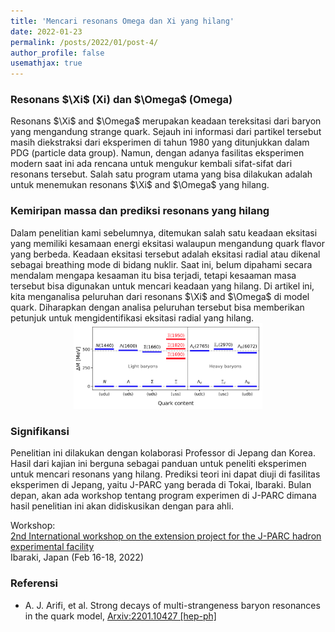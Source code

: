 ```yaml
---
title: 'Mencari resonans Omega dan Xi yang hilang'
date: 2022-01-23
permalink: /posts/2022/01/post-4/
author_profile: false
usemathjax: true
---
```


<h3> Resonans $\Xi$ (Xi) dan $\Omega$ (Omega)</h3>
Resonans $\Xi$ and $\Omega$ merupakan keadaan tereksitasi dari baryon yang mengandung strange quark. 
Sejauh ini informasi dari partikel tersebut masih diekstraksi dari eksperimen di tahun 1980 yang ditunjukkan dalam PDG (particle data group). 
Namun, dengan adanya fasilitas eksperimen modern saat ini ada rencana untuk mengukur kembali sifat-sifat dari resonans tersebut.
Salah satu program utama yang bisa dilakukan adalah untuk menemukan resonans $\Xi$ and $\Omega$ yang hilang. 

<h3> Kemiripan massa dan prediksi resonans yang hilang </h3>
Dalam penelitian kami sebelumnya, ditemukan salah satu keadaan eksitasi yang memiliki kesamaan energi eksitasi walaupun mengandung quark flavor yang berbeda.
Keadaan eksitasi tersebut adalah eksitasi radial atau dikenal sebagai breathing mode di bidang nuklir.
Saat ini, belum dipahami secara mendalam mengapa kesaaman itu bisa terjadi, tetapi kesaaman masa tersebut bisa digunakan untuk mencari keadaan yang hilang.
Di artikel ini, kita menganalisa peluruhan dari resonans $\Xi$ and $\Omega$ di model quark. 
Diharapkan dengan analisa peluruhan tersebut bisa memberikan petunjuk untuk mengidentifikasi eksitasi radial yang hilang.

<center><img src='/images/mirip.png' style="width:60%;"></center> 

<h3> Signifikansi</h3>
Penelitian ini dilakukan dengan kolaborasi Professor di Jepang dan Korea. 
Hasil dari kajian ini berguna sebagai panduan untuk peneliti eksperimen untuk mencari resonans yang hilang.
Prediksi teori ini dapat diuji di fasilitas eksperimen di Jepang, yaitu J-PARC yang berada di Tokai, Ibaraki.
Bulan depan, akan ada workshop tentang program experimen di J-PARC dimana hasil penelitian ini akan didiskusikan dengan para ahli.

Workshop: <br>
<a href="https://kds.kek.jp/event/40010/"> 2nd International workshop on the extension project for the J-PARC hadron experimental facility</a> <br>
Ibaraki, Japan (Feb 16-18, 2022)

<h3> Referensi </h3>

<ul>
  <li> A. J. Arifi, et al. Strong decays of multi-strangeness baryon resonances in the quark model, <a href="https://arxiv.org/abs/2201.10427"> Arxiv:2201.10427 [hep-ph]</a></li>
</ul>
